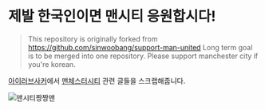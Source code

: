 # 제발 한국인이면 맨시티 응원합시다!
> This repository is originally forked from https://github.com/sinwoobang/support-man-united
> Long term goal is to be merged into one repository.
> Please support manchester city if you're korean.

[아이러브사커](http://ilovesoccer.or.kr)에서 [맨체스터시티](http://xn--2e0b17htvgtvj9haj53ccob62ni8d.xn--3e0b707e/) 관련 글들을 스크랩해줍니다.

![맨시티짱짱맨](http://upload.wikimedia.org/wikipedia/en/thumb/c/cf/Manchester_City.svg/860px-Manchester_City.svg.png)
